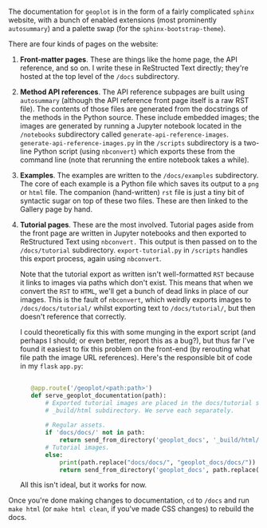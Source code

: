 The documentation for `geoplot` is in the form of a fairly complicated `sphinx` website, with a bunch of 
enabled extensions (most prominently `autosummary`) and a palette swap (for the `sphinx-bootstrap-theme`).

There are four kinds of pages on the website:

1. **Front-matter pages**. These are things like the home page, the API reference, and so on. I write these in 
ReStructed Text directly; they're hosted at the top level of the `/docs` subdirectory.
2. **Method API references**. The API reference subpages are built using `autosummary` (although the API reference 
front page itself is a raw RST file). The contents of those files are generated from the docstrings of the methods in
 the Python source. These include embedded images; the images are generated by running a Jupyter notebook located in 
 the `/notebooks` subdirectory called `generate-api-reference-images`. `generate-api-reference-images.py` in the 
 `/scripts` subdirectory is a two-line Python script (using `nbconvert`) which exports these from the command line (note 
 that rerunning the entire notebook takes a while).
3. **Examples**. The examples are written to the `/docs/examples` subdirectory. The core of each example is a Python 
file which saves its output to a `png` or `html` file. The companion (hand-written) `rst` file is just a tiny bit of 
syntactic sugar on top of these two files. These are then linked to the Gallery page by hand.
4. **Tutorial pages**. These are the most involved. Tutorial pages aside from the front page are written in Jupyter 
notebooks and then exported to ReStructured Text using `nbconvert.` This output is then passed on to the 
`/docs/tutorial` subdirectory. `export-tutorial.py` in `/scripts` handles this export process, again using 
`nbconvert`.

   Note that the tutorial export as written isn't well-formatted `RST` because it links to images via paths which 
   don't exist. This means that when we convert the `RST` to `HTML`, we'll get a bunch of dead links in place of our 
   images. This is the fault of `nbconvert`, which weirdly exports images to `/docs/docs/tutorial/` whilst exporting 
   text to `/docs/tutorial/`, but then doesn't reference that correctly.
   
   I could theoretically fix this with some munging in the export script (and perhaps I should; or even better, 
   report this as a bug?), but thus far I've found it easiest to fix this problem on the front-end (by rerouting 
   what file path the image URL references). Here's the responsible bit of code in my `flask` `app.py`:

    ```python
       
       @app.route('/geoplot/<path:path>')
       def serve_geoplot_documentation(path):
           # Exported tutorial images are placed in the docs/tutorial subdirectory. All other assets are placed in the
           # _build/html subdirectory. We serve each separately.
       
           # Regular assets.
           if 'docs/docs/' not in path:
               return send_from_directory('geoplot_docs', '_build/html/' + path)
           # Tutorial images.
           else:
               print(path.replace("docs/docs/", "geoplot_docs/docs/"))
               return send_from_directory('geoplot_docs', path.replace("docs/docs/", "docs/"))
    ```
    
    All this isn't ideal, but it works for now.
    
Once you're done making changes to documentation, `cd` to `/docs` and run `make html` (or `make html clean`, if 
you've made CSS changes) to rebuild the docs.
